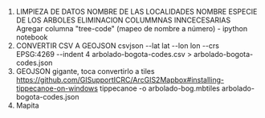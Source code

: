 1. LIMPIEZA DE DATOS
	NOMBRE DE LAS LOCALIDADES
	NOMBRE ESPECIE DE LOS ARBOLES
	ELIMINACION COLUMMNAS INNCECESARIAS
	Agregar columna "tree-code" (mapeo de nombre a número) - ipython notebook
2. CONVERTIR CSV A GEOJSON
	csvjson --lat lat --lon lon --crs EPSG:4269 --indent 4 arbolado-bogota-codes.csv > arbolado-bogota-codes.json
3. GEOJSON gigante, toca convertirlo a tiles
	https://github.com/GISupportICRC/ArcGIS2Mapbox#installing-tippecanoe-on-windows
	tippecanoe -o arbolado-bog.mbtiles arbolado-bogota-codes.json   
4. Mapita 